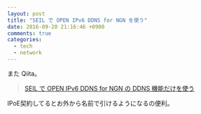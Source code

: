 ```yaml
---
layout: post
title: "SEIL で OPEN IPv6 DDNS for NGN を使う"
date: 2016-09-20 21:16:46 +0900
comments: true
categories: 
  - tech
  - network
---
```


また Qiita。

> [SEIL で OPEN IPv6 DDNS for NGN の DDNS 機能だけを使う](http://qiita.com/n_kane/items/f4d098d6332f44ce5f8e)

IPoE契約してるとお外から名前で引けるようになるの便利。

